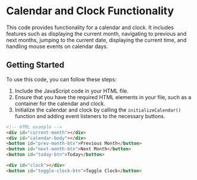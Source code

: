 # Calendar and Clock Functionality

This code provides functionality for a calendar and clock. It includes features such as displaying the current month, navigating to previous and next months, jumping to the current date, displaying the current time, and handling mouse events on calendar days.

## Getting Started

To use this code, you can follow these steps:

1. Include the JavaScript code in your HTML file.
2. Ensure that you have the required HTML elements in your file, such as a container for the calendar and clock.
3. Initialize the calendar and clock by calling the `initializeCalendar()` function and adding event listeners to the necessary buttons.

```html
<!-- HTML example -->
<div id="current-month"></div>
<div id="calendar-body"></div>
<button id="prev-month-btn">Previous Month</button>
<button id="next-month-btn">Next Month</button>
<button id="today-btn">Today</button>

<div id="clock"></div>
<button id="toggle-clock-btn">Toggle Clock</button>
